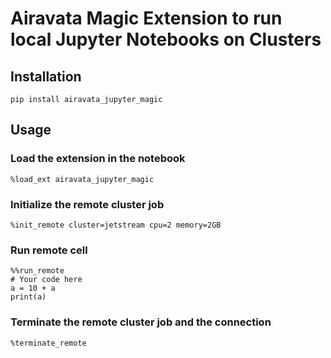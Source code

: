 # Airavata Magic Extension to run local Jupyter Notebooks on Clusters


## Installation

```
pip install airavata_jupyter_magic
```

## Usage

### Load the extension in the notebook
```
%load_ext airavata_jupyter_magic
```

### Initialize the remote cluster job
```
%init_remote cluster=jetstream cpu=2 memory=2GB
```

### Run remote cell
```
%%run_remote
# Your code here
a = 10 + a
print(a)
```

### Terminate the remote cluster job and the connection
```
%terminate_remote
```
